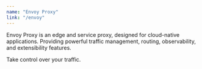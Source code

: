 ```yaml
---
name: "Envoy Proxy"
link: "/envoy"
---
```

Envoy Proxy is an edge and service proxy, designed for cloud-native applications. Providing powerful traffic management, routing, observability, and extensibility features.

Take control over your traffic.